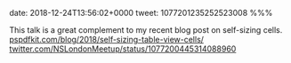 date: 2018-12-24T13:56:02+0000
tweet: 1077201235252523008
%%%

This talk is a great complement to my recent blog post on self-sizing cells. [pspdfkit.com/blog/2018/self-sizing-table-view-cells/](https://pspdfkit.com/blog/2018/self-sizing-table-view-cells/) [twitter.com/NSLondonMeetup/status/1077200445314088960](https://twitter.com/NSLondonMeetup/status/1077200445314088960)
